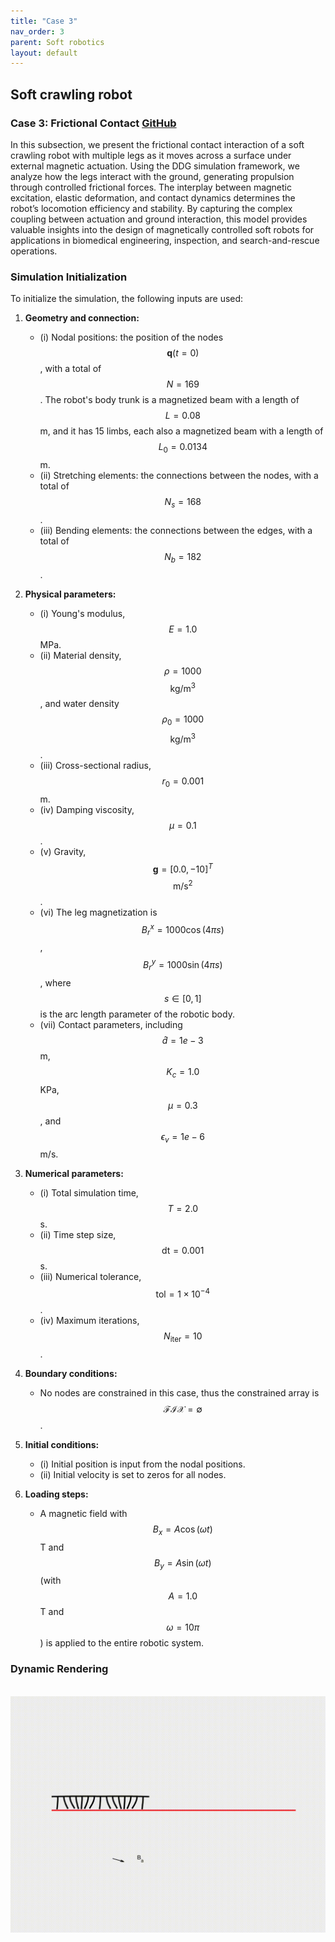 ```yaml
---
title: "Case 3"
nav_order: 3
parent: Soft robotics
layout: default
---
```


## Soft crawling robot

### Case 3: Frictional Contact [GitHub](https://github.com/weicheng-huang-mechanics/DDG_Tutorial/tree/main/soft_robot/case_3)

In this subsection, we present the frictional contact interaction of a soft crawling robot with multiple legs as it moves across a surface under external magnetic actuation. Using the DDG simulation framework, we analyze how the legs interact with the ground, generating propulsion through controlled frictional forces. The interplay between magnetic excitation, elastic deformation, and contact dynamics determines the robot’s locomotion efficiency and stability. By capturing the complex coupling between actuation and ground interaction, this model provides valuable insights into the design of magnetically controlled soft robots for applications in biomedical engineering, inspection, and search-and-rescue operations.

### Simulation Initialization

To initialize the simulation, the following inputs are used:

1. **Geometry and connection:**
   - (i) Nodal positions: the position of the nodes $$\mathbf{q}(t=0)$$, with a total of $$N = 169$$. The robot's body trunk is a magnetized beam with a length of $$L = 0.08$$ m, and it has 15 limbs, each also a magnetized beam with a length of $$L_0 = 0.0134$$ m.
   - (ii) Stretching elements: the connections between the nodes, with a total of $$N_s = 168$$.
   - (iii) Bending elements: the connections between the edges, with a total of $$N_b = 182$$.

2. **Physical parameters:**
   - (i) Young's modulus, $$E = 1.0$$ MPa.
   - (ii) Material density, $$\rho = 1000$$ $$\mathrm{kg/m^3}$$, and water density $$\rho_0 = 1000$$ $$\mathrm{kg/m^3}$$.
   - (iii) Cross-sectional radius, $$r_0 = 0.001$$ m.
   - (iv) Damping viscosity, $$\mu = 0.1$$.
   - (v) Gravity, $$\mathbf{g} = [0.0, -10]^{T}$$ $$\mathrm{m/s^2}$$.
   - (vi) The leg magnetization is $$B_r^x = 1000 \cos(4 \pi s)$$, $$B_r^y = 1000 \sin(4 \pi s)$$, where $$s \in [0,1]$$ is the arc length parameter of the robotic body.
   - (vii) Contact parameters, including $$\hat{d} = 1e-3$$ m, $$K_c = 1.0$$ KPa, $$\mu = 0.3$$, and $$\epsilon_v = 1e-6$$ m/s.

3. **Numerical parameters:**
   - (i) Total simulation time, $$T = 2.0$$ s.
   - (ii) Time step size, $$\mathrm{dt} = 0.001$$ s.
   - (iii) Numerical tolerance, $$\mathrm{tol} = 1 \times 10^{-4}$$.
   - (iv) Maximum iterations, $$N_{\mathrm{iter}} = 10$$.

4. **Boundary conditions:**
   - No nodes are constrained in this case, thus the constrained array is $$\mathcal{FIX} = \emptyset$$.

5. **Initial conditions:**
   - (i) Initial position is input from the nodal positions.
   - (ii) Initial velocity is set to zeros for all nodes.

6. **Loading steps:**
   - A magnetic field with $$B_x = A \cos(\omega t)$$ T and $$B_y = A \sin(\omega t)$$ (with $$A = 1.0$$ T and $$\omega = 10\pi$$) is applied to the entire robotic system.


### Dynamic Rendering
<br/><img src='../assets/videos/robot_3.gif' width="600">